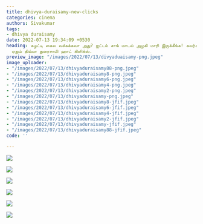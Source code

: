```yaml
---
title: dhivya-duraisamy-new-clicks
categories: cinema
authors: Sivakumar
tags:
- dhivya duraisamy
date: 2022-07-13 19:34:09 +0530
heading: கழட்டி கைல வச்சுக்கவா அது? ஐட்டம் சாங் மாடல் அழகி மாரி இருக்கீங்க! கவர்ச்சி
  ஏதும் திவ்யா துரைசாமி ஹாட் கிளிக்ஸ்.
preview_image: "/images/2022/07/13/divyaduaisamy-png.jpeg"
image_uploader:
- "/images/2022/07/13/dhivyaduraisamy88-png.jpeg"
- "/images/2022/07/13/dhivyaduraisamy8-png.jpeg"
- "/images/2022/07/13/dhivyaduraisamy6-png.jpeg"
- "/images/2022/07/13/dhivyaduraisamy4-png.jpeg"
- "/images/2022/07/13/dhivyaduraisamy2-png.jpeg"
- "/images/2022/07/13/dhivyaduraisamy-png.jpeg"
- "/images/2022/07/13/dhivyaduraisamy8-jfif.jpeg"
- "/images/2022/07/13/dhivyaduraisamy6-jfif.jpeg"
- "/images/2022/07/13/dhivyaduraisamy4-jfif.jpeg"
- "/images/2022/07/13/dhivyaduraisamy2-jfif.jpeg"
- "/images/2022/07/13/dhivyaduraisamy-jfif.jpeg"
- "/images/2022/07/13/dhivyaduraisamy88-jfif.jpeg"
code: ''

---
```

![](/images/2022/07/13/dhivyaduraisamy8-png.jpeg)

![](/images/2022/07/13/dhivyaduraisamy2-png.jpeg)

![](/images/2022/07/13/dhivyaduraisamy-png.jpeg)

![](/images/2022/07/13/dhivyaduraisamy6-png.jpeg)

![](/images/2022/07/13/dhivyaduraisamy4-png.jpeg)

![](/images/2022/07/13/dhivyaduraisamy88-png.jpeg)
